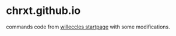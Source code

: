 # chrxt.github.io

commands code from <a href="https://github.com/WillEccles/startpage">willeccles startpage</a> with some modifications.
<br>
